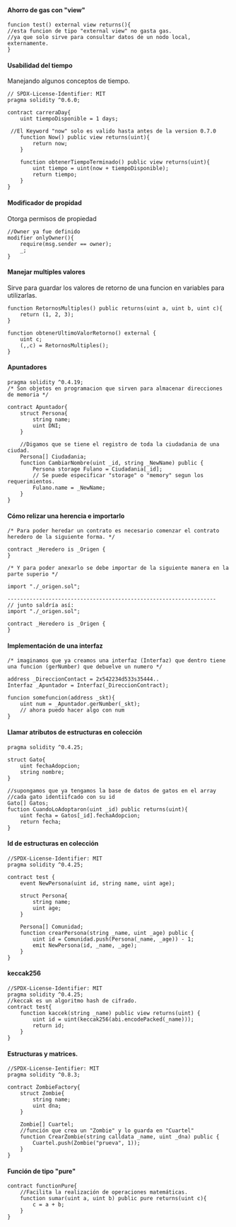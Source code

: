 #### Ahorro de gas con "view"
``` Solidity 
funcion test() external view returns(){
//esta funcion de tipo "external view" no gasta gas.
//ya que solo sirve para consultar datos de un nodo local, externamente.
}

```

#### Usabilidad del tiempo
Manejando algunos conceptos de tiempo.

``` Solidity 
// SPDX-License-Identifier: MIT
pragma solidity ^0.6.0;

contract carreraDay{
	uint tiempoDisponible = 1 days;
 
 //El Keyword "now" solo es valido hasta antes de la version 0.7.0
 	function Now() public view returns(uint){
 		return now;
 	}
 
 	function obtenerTiempoTerminado() public view returns(uint){
 		uint tiempo = uint(now + tiempoDisponible);
 		return tiempo;
 	}
}
```

#### Modificador de propidad
Otorga permisos de propiedad
``` Solidity
//Owner ya fue definido
modifier onlyOwner(){
	require(msg.sender == owner);
	_;
}
```

#### Manejar multiples valores
Sirve para guardar los valores de retorno de una funcion en variables para utilizarlas.
``` Solidity
function RetornosMultiples() public returns(uint a, uint b, uint c){
	return (1, 2, 3);
}

function obtenerUltimoValorRetorno() external {
	uint c;
	(,,c) = RetornosMultiples();
}
```

#### Apuntadores
``` Solidity
pragma solidity ^0.4.19;
/* Son objetos en programacion que sirven para almacenar direcciones de memoria */

contract Apuntador{
	struct Persona{
		string name;
		uint DNI;
	}
	
	//Digamos que se tiene el registro de toda la ciudadania de una ciudad.
	Persona[] Ciudadania;
	function CambiarNombre(uint _id, string _NewName) public {
		Persona storage Fulano = Ciudadania[_id];
		// Se puede especificar "storage" o "memory" segun los requerimientos.
		Fulano.name = _NewName;
	}
}
```

#### Cómo relizar una herencia e importarlo
``` Solidity
/* Para poder heredar un contrato es necesario comenzar el contrato
heredero de la siguiente forma. */

contract _Heredero is _Origen {
}

/* Y para poder anexarlo se debe importar de la siguiente manera en la
parte superio */

import "./_origen.sol";

------------------------------------------------------------------
// junto saldría así:
import "./_origen.sol";

contract _Heredero is _Origen {
}
```

#### Implementación de una interfaz
``` Solidity
/* imaginamos que ya creamos una interfaz (Interfaz) que dentro tiene
una funcion (gerNumber) que debuelve un numero */

address _DireccionContact = 2x542234d533s35444..
Interfaz _Apuntador = Interfaz(_DireccionContract);

funcion somefuncion(address _skt){
	uint num = _Apuntador.gerNumber(_skt);
	// ahora puedo hacer algo con num
}

```

#### Llamar atributos de estructuras en colección
``` Solidity
pragma solidity ^0.4.25;

struct Gato{
	uint fechaAdopcion;
	string nombre;
}

//supongamos que ya tengamos la base de datos de gatos en el array
//cada gato identiifcado con su id
Gato[] Gatos;
fuction CuandoLoAdoptaron(uint _id) public returns(uint){
	uint fecha = Gatos[_id].fechaAdopcion;
	return fecha;
}

```

#### Id de estructuras en colección
``` Solidity
//SPDX-License-Identifier: MIT
pragma solidity ^0.4.25;

contract test {
    event NewPersona(uint id, string name, uint age);

    struct Persona{
	    string name;
	    uint age;
    }

    Persona[] Comunidad;
    function crearPersona(string _name, uint _age) public {
	    uint id = Comunidad.push(Persona(_name, _age)) - 1;
        emit NewPersona(id, _name, _age);
    }
}

```

#### keccak256
``` Solidity
//SPDX-License-Identifier: MIT
pragma solidity ^0.4.25;
//keccak es un algoritmo hash de cifrado.
contract test{
    function kaccek(string _name) public view returns(uint) {
	    uint id = uint(keccak256(abi.encodePacked(_name)));
        return id;
    }
}
```

#### Estructuras y  matrices.
``` Solidity
//SPDX-License-Ientifier: MIT
pragma solidity ^0.8.3;

contract ZombieFactory{
    struct Zombie{
        string name;
        uint dna;
    }

    Zombie[] Cuartel;
	//función que crea un "Zombie" y lo guarda en "Cuartel"
    function CrearZombie(string calldata _name, uint _dna) public {
        Cuartel.push(Zombie("prueva", 1));
    }
}

```

#### Función de tipo "pure"
``` Solidity 
contract functionPure{
	//Facilita la realización de operaciones matemáticas.
	function sumar(uint a, uint b) public pure returns(uint c){
		c = a + b;
	}
}
```














